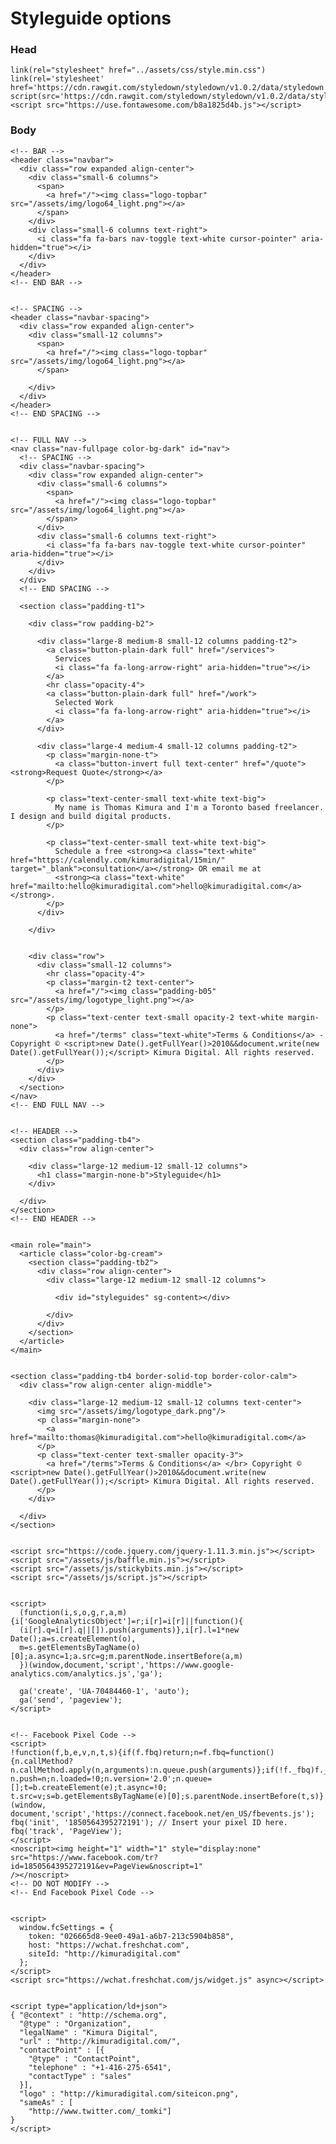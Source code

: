 # Styleguide options

### Head

    link(rel="stylesheet" href="../assets/css/style.min.css")
    link(rel='stylesheet' href='https://cdn.rawgit.com/styledown/styledown/v1.0.2/data/styledown.css')
    script(src='https://cdn.rawgit.com/styledown/styledown/v1.0.2/data/styledown.js')
    <script src="https://use.fontawesome.com/b8a1825d4b.js"></script>

### Body


    <!-- BAR -->
    <header class="navbar">
      <div class="row expanded align-center">
        <div class="small-6 columns">
          <span>
            <a href="/"><img class="logo-topbar" src="/assets/img/logo64_light.png"></a>
          </span>
        </div>
        <div class="small-6 columns text-right">
          <i class="fa fa-bars nav-toggle text-white cursor-pointer" aria-hidden="true"></i>
        </div>
      </div>
    </header>
    <!-- END BAR -->


    <!-- SPACING -->
    <header class="navbar-spacing">
      <div class="row expanded align-center">
        <div class="small-12 columns">
          <span>
            <a href="/"><img class="logo-topbar" src="/assets/img/logo64_light.png"></a>
          </span>

        </div>
      </div>
    </header>
    <!-- END SPACING -->


    <!-- FULL NAV -->
    <nav class="nav-fullpage color-bg-dark" id="nav">
      <!-- SPACING -->
      <div class="navbar-spacing">
        <div class="row expanded align-center">
          <div class="small-6 columns">
            <span>
              <a href="/"><img class="logo-topbar" src="/assets/img/logo64_light.png"></a>
            </span>
          </div>
          <div class="small-6 columns text-right">
            <i class="fa fa-bars nav-toggle text-white cursor-pointer" aria-hidden="true"></i>
          </div>
        </div>
      </div>
      <!-- END SPACING -->

      <section class="padding-t1">

        <div class="row padding-b2">

          <div class="large-8 medium-8 small-12 columns padding-t2">
            <a class="button-plain-dark full" href="/services">
              Services
              <i class="fa fa-long-arrow-right" aria-hidden="true"></i>
            </a>
            <hr class="opacity-4">
            <a class="button-plain-dark full" href="/work">
              Selected Work
              <i class="fa fa-long-arrow-right" aria-hidden="true"></i>
            </a>
          </div>

          <div class="large-4 medium-4 small-12 columns padding-t2">
            <p class="margin-none-t">
              <a class="button-invert full text-center" href="/quote"><strong>Request Quote</strong></a>
            </p>

            <p class="text-center-small text-white text-big">
              My name is Thomas Kimura and I'm a Toronto based freelancer. I design and build digital products.
            </p>

            <p class="text-center-small text-white text-big">
              Schedule a free <strong><a class="text-white" href="https://calendly.com/kimuradigital/15min/" target="_blank">consultation</a></strong> OR email me at
              <strong><a class="text-white" href="mailto:hello@kimuradigital.com">hello@kimuradigital.com</a></strong>.
            </p>
          </div>

        </div>


        <div class="row">
          <div class="small-12 columns">
            <hr class="opacity-4">
            <p class="margin-t2 text-center">
              <a href="/"><img class="padding-b05" src="/assets/img/logotype_light.png"></a>
            </p>
            <p class="text-center text-small opacity-2 text-white margin-none">
              <a href="/terms" class="text-white">Terms & Conditions</a> - Copyright © <script>new Date().getFullYear()>2010&&document.write(new Date().getFullYear());</script> Kimura Digital. All rights reserved.
            </p>
          </div>
        </div>
      </section>
    </nav>
    <!-- END FULL NAV -->


    <!-- HEADER -->
    <section class="padding-tb4">
      <div class="row align-center">

        <div class="large-12 medium-12 small-12 columns">
          <h1 class="margin-none-b">Styleguide</h1>
        </div>

      </div>
    </section>
    <!-- END HEADER -->


    <main role="main">
      <article class="color-bg-cream">
        <section class="padding-tb2">
          <div class="row align-center">
            <div class="large-12 medium-12 small-12 columns">

              <div id="styleguides" sg-content></div>

            </div>
          </div>
        </section>
      </article>
    </main>


    <section class="padding-tb4 border-solid-top border-color-calm">
      <div class="row align-center align-middle">

        <div class="large-12 medium-12 small-12 columns text-center">
          <img src="/assets/img/logotype_dark.png"/>
          <p class="margin-none">
            <a href="mailto:thomas@kimuradigital.com">hello@kimuradigital.com</a>
          </p>
          <p class="text-center text-smaller opacity-3">
            <a href="/terms">Terms & Conditions</a> </br> Copyright © <script>new Date().getFullYear()>2010&&document.write(new Date().getFullYear());</script> Kimura Digital. All rights reserved.
          </p>
        </div>

      </div>
    </section>


    <script src="https://code.jquery.com/jquery-1.11.3.min.js"></script>
    <script src="/assets/js/baffle.min.js"></script>
    <script src="/assets/js/stickybits.min.js"></script>
    <script src="/assets/js/script.js"></script>


    <script>
      (function(i,s,o,g,r,a,m){i['GoogleAnalyticsObject']=r;i[r]=i[r]||function(){
      (i[r].q=i[r].q||[]).push(arguments)},i[r].l=1*new Date();a=s.createElement(o),
      m=s.getElementsByTagName(o)[0];a.async=1;a.src=g;m.parentNode.insertBefore(a,m)
      })(window,document,'script','https://www.google-analytics.com/analytics.js','ga');

      ga('create', 'UA-70484460-1', 'auto');
      ga('send', 'pageview');
    </script>


    <!-- Facebook Pixel Code -->
    <script>
    !function(f,b,e,v,n,t,s){if(f.fbq)return;n=f.fbq=function(){n.callMethod?
    n.callMethod.apply(n,arguments):n.queue.push(arguments)};if(!f._fbq)f._fbq=n;
    n.push=n;n.loaded=!0;n.version='2.0';n.queue=[];t=b.createElement(e);t.async=!0;
    t.src=v;s=b.getElementsByTagName(e)[0];s.parentNode.insertBefore(t,s)}(window,
    document,'script','https://connect.facebook.net/en_US/fbevents.js');
    fbq('init', '1850564395272191'); // Insert your pixel ID here.
    fbq('track', 'PageView');
    </script>
    <noscript><img height="1" width="1" style="display:none"
    src="https://www.facebook.com/tr?id=1850564395272191&ev=PageView&noscript=1"
    /></noscript>
    <!-- DO NOT MODIFY -->
    <!-- End Facebook Pixel Code -->


    <script>
      window.fcSettings = {
        token: "026665d8-9ee0-49a1-a6b7-213c5904b858",
        host: "https://wchat.freshchat.com",
        siteId: "http://kimuradigital.com"
      };
    </script>
    <script src="https://wchat.freshchat.com/js/widget.js" async></script>


    <script type="application/ld+json">
    { "@context" : "http://schema.org",
      "@type" : "Organization",
      "legalName" : "Kimura Digital",
      "url" : "http://kimuradigital.com/",
      "contactPoint" : [{
        "@type" : "ContactPoint",
        "telephone" : "+1-416-275-6541",
        "contactType" : "sales"
      }],
      "logo" : "http://kimuradigital.com/siteicon.png",
      "sameAs" : [
        "http://www.twitter.com/_tomki"]
    }
    </script>
